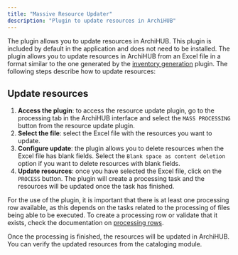 ```yaml
---
title: "Massive Resource Updater"
description: "Plugin to update resources in ArchiHUB"
---
```


The plugin allows you to update resources in ArchiHUB. This plugin is included by default in the application and does not need to be installed. The plugin allows you to update resources in ArchiHUB from an Excel file in a format similar to the one generated by the [inventory generation](../inventory_maker) plugin. The following steps describe how to update resources:

## Update resources

1. **Access the plugin**: to access the resource update plugin, go to the processing tab in the ArchiHUB interface and select the `MASS PROCESSING` button from the resource update plugin.
2. **Select the file**: select the Excel file with the resources you want to update.
3. **Configure update**: the plugin allows you to delete resources when the Excel file has blank fields. Select the `Blank space as content deletion` option if you want to delete resources with blank fields.
4. **Update resources**: once you have selected the Excel file, click on the `PROCESS` button. The plugin will create a processing task and the resources will be updated once the task has finished.

For the use of the plugin, it is important that there is at least one processing row available, as this depends on the tasks related to the processing of files being able to be executed. To create a processing row or validate that it exists, check the documentation on [processing rows](../nodos).

Once the processing is finished, the resources will be updated in ArchiHUB. You can verify the updated resources from the cataloging module.
